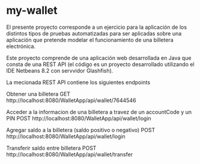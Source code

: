 # my-wallet

El presente proyecto corresponde a un ejercicio para la aplicación de los distintos tipos de pruebas automatizadas para ser aplicadas sobre una aplicación que pretende modelar el funcionamiento de una billetera electrónica.

Este proyecto comprende de una aplicación web desarrollada en Java que consta de una REST API (el código es un proyecto desarrollado utilizando el IDE Netbeans 8.2 con servvidor Glashfish).

La mecionada REST API contiene los siguientes endpoints

Obtener una billetera 
GET http://localhost:8080/WalletApp/api/wallet/7644546

Acceder a la informacion de una billetera a travez de un accountCode y un PIN
POST http://localhost:8080/WalletApp/api/wallet/login

Agregar saldo a la billetera (saldo positivo o negativo)
POST http://localhost:8080/WalletApp/api/wallet/login

Transferir saldo entre billetera
POST http://localhost:8080/WalletApp/api/wallet/transfer



